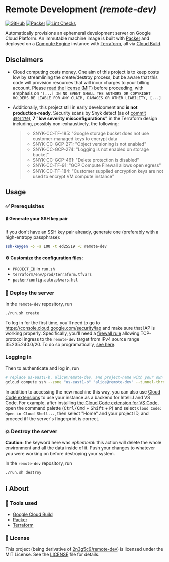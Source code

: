 # Remote Development _(remote-dev)_

[![GitHub](https://img.shields.io/github/license/gmarmstrong/remote-dev)](https://github.com/gmarmstrong/remote-dev/blob/main/LICENSE) [![Packer](https://github.com/gmarmstrong/remote-dev/actions/workflows/packer.yml/badge.svg)](https://github.com/gmarmstrong/remote-dev/actions/workflows/packer.yml) [![Lint Checks](https://github.com/gmarmstrong/remote-dev/actions/workflows/tflint.yml/badge.svg)](https://github.com/gmarmstrong/remote-dev/actions/workflows/tflint.yml)

Automatically provisions an ephemeral development server on Google Cloud
Platform. An immutable machine image is built with [Packer](https://packer.io/)
and deployed on a [Compute Engine](https://cloud.google.com/compute) instance
with [Terraform](https://www.terraform.io/), all via [Cloud
Build](https://cloud.google.com/cloud-build).

## Disclaimers

- Cloud computing costs money. One aim of this project is to
keep costs low by streamlining the create/destroy process, but be aware
that this code will provision resources that will incur charges to your
billing account. Please [read the license (MIT)](LICENSE) before
proceeding, with emphasis on
`"[...] IN NO EVENT SHALL THE AUTHORS OR COPYRIGHT HOLDERS BE LIABLE FOR ANY CLAIM, DAMAGES OR OTHER LIABILITY, [...]`

- Additionally, this project still in early development and **is not production-ready.** Security scans by
Snyk detect (as of
[commit `459f170`](https://github.com/gmarmstrong/remote-dev/tree/459f17028747ebd3f8778dd2f5296e3f5cd000dd)),
**7 "low severity misconfigurations"** in the Terraform design including, possibly non-exhaustively, the following:

  > - SNYK-CC-TF-185: "Google storage bucket does not use customer-managed keys to encrypt data
  > - SNYK-CC-GCP-271: "Object versioning is not enabled"
  > - SNYK-CC-GCP-274: "Logging is not enabled on storage bucket"
  > - SNYK-CC-GCP-461: "Delete protection is disabled"
  > - SNYK-CC-TF-91: "GCP Compute Firewall allows open egress"
  > - SNYK-CC-TF-184: "Customer supplied encryption keys are not used to encrypt VM compute instance"

## Usage

### :white_check_mark: Prerequisites

#### :lock: Generate your SSH key pair

If you don't have an SSH key pair already, generate one (preferably with a
high-entropy passphrase):

```bash
ssh-keygen -o -a 100 -t ed25519 -C remote-dev
```

#### :gear: Customize the configuration files:

  - `PROJECT_ID` in `run.sh`
  - `terraform/env/prod/terraform.tfvars`
  - `packer/config.auto.pkvars.hcl`

### :rocket: Deploy the server

In the `remote-dev` repository, run

```bash
./run.sh create
```

To log in for the first time, you'll need to go to
<https://console.cloud.google.com/security/iap> and make sure that IAP is
working properly. Specifically, you'll need a [firewall
rule](https://console.cloud.google.com/networking/firewalls) allowing
TCP-protocol ingress to the `remote-dev` target from IPv4 source range
35.235.240.0/20. To do so programatically,
[see here](https://cloud.google.com/vpc/docs/using-firewalls#gcloud).

### Logging in

Then to authenticate and log in, run

```bash
# replace us-east1-b, alice@remote-dev, and project-name with your own values
gcloud compute ssh --zone "us-east1-b" "alice@remote-dev" --tunnel-through-iap --project "project-name"
```

In addition to accessing the new machine this way, you can also use
[Cloud Code extensions](https://cloud.google.com/code/docs) to use your
instance as a backend for IntelliJ and VS Code. For example, after installing
[the Cloud Code extension for VS Code](https://marketplace.visualstudio.com/items?itemName=GoogleCloudTools.cloudcode),
open the command palette (<kbd>Ctrl/Cmd</kbd> + <kbd>Shift</kbd> + <kbd>P</kbd>)
and select `Cloud Code: Open in Cloud Shell...`, then select "Home" and your project
ID, and proceed iff the server's fingerprint is correct.

### :collision: Destroy the server

**Caution:** the keyword here was _ephemeral_: this action will delete the whole
environment and all the data inside of it. Push your changes to whatever you
were working on before destroying your system.

In the `remote-dev` repository, run

```bash
./run.sh destroy
```

## :information_source: About

### :toolbox: Tools used

- [Google Cloud Build](https://cloud.google.com/build)
- [Packer](https://www.packer.io/)
- [Terraform](https://www.terraform.io/)

### :page_with_curl: License

This project (being derivative of
[2n3g5c9/remote-dev](https://github.com/2n3g5c9/remote-dev)) is licensed under
the MIT License. See the [LICENSE](LICENSE) file for details.

